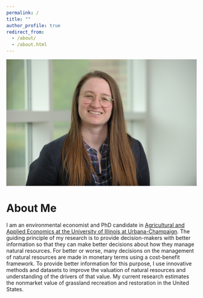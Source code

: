 ```yaml
---
permalink: /
title: ""
author_profile: true
redirect_from: 
  - /about/
  - /about.html
---
```


![image](/images/292tmc.JPG)

About Me
========
I am an environmental economist and PhD candidate in [Agricultural and Applied Economics at the University of Illinois at Urbana-Champaign](https://www.ace.illinois.edu/). The guiding principle of my research is to provide decision-makers with better information so that they can make better decisions about how they manage natural resources. For better or worse, many decisions on the management of natural resources are made in monetary terms using a cost-benefit framework. To provide better information for this purpose, I use innovative methods and datasets to improve the valuation of natural resources and understanding of the drivers of that value. My current research estimates the nonmarket value of grassland recreation and restoration in the United States. 
